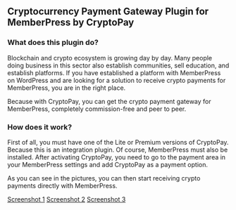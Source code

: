 ## Cryptocurrency Payment Gateway Plugin for MemberPress by CryptoPay

### What does this plugin do?

Blockchain and crypto ecosystem is growing day by day. Many people doing business in this sector also establish communities, sell education, and establish platforms. If you have established a platform with MemberPress on WordPress and are looking for a solution to receive crypto payments for MemberPress, you are in the right place.

Because with CryptoPay, you can get the crypto payment gateway for MemberPress, completely commission-free and peer to peer.

### How does it work?

First of all, you must have one of the Lite or Premium versions of CryptoPay. Because this is an integration plugin. Of course, MemberPress must also be installed. After activating CryptoPay, you need to go to the payment area in your MemberPress settings and add CryptoPay as a payment option. 

As you can see in the pictures, you can then start receiving crypto payments directly with MemberPress.

[Screenshot 1](https://i.ibb.co/6yzpKRw/screenshot-1.png)
[Screenshot 2](https://i.ibb.co/gDk3YFr/screenshot-2.png)
[Screenshot 3](https://i.ibb.co/nPFj1w3/screenshot-3.png)